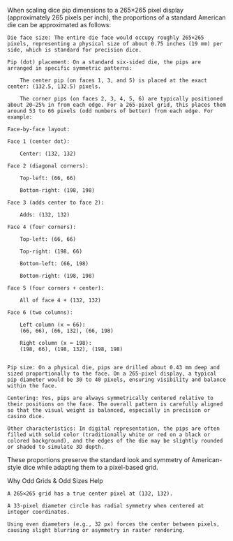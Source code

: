 When scaling dice pip dimensions to a 265×265 pixel display (approximately 265 pixels per inch), the proportions of a standard American die can be approximated as follows:

    Die face size: The entire die face would occupy roughly 265×265 pixels, representing a physical size of about 0.75 inches (19 mm) per side, which is standard for precision dice.

    Pip (dot) placement: On a standard six-sided die, the pips are arranged in specific symmetric patterns:

        The center pip (on faces 1, 3, and 5) is placed at the exact center: (132.5, 132.5) pixels.

        The corner pips (on faces 2, 3, 4, 5, 6) are typically positioned about 20–25% in from each edge. For a 265-pixel grid, this places them around 53 to 66 pixels (odd numbers of better) from each edge. For example: 

    Face-by-face layout:

    Face 1 (center dot):

        Center: (132, 132)

    Face 2 (diagonal corners):

        Top-left: (66, 66)

        Bottom-right: (198, 198)

    Face 3 (adds center to face 2):

        Adds: (132, 132)

    Face 4 (four corners):

        Top-left: (66, 66)

        Top-right: (198, 66)

        Bottom-left: (66, 198)

        Bottom-right: (198, 198)

    Face 5 (four corners + center):

        All of face 4 + (132, 132)

    Face 6 (two columns):

        Left column (x ≈ 66):
        (66, 66), (66, 132), (66, 198)

        Right column (x ≈ 198):
        (198, 66), (198, 132), (198, 198)


    Pip size: On a physical die, pips are drilled about 0.43 mm deep and sized proportionally to the face. On a 265-pixel display, a typical pip diameter would be 30 to 40 pixels, ensuring visibility and balance within the face.

    Centering: Yes, pips are always symmetrically centered relative to their positions on the face. The overall pattern is carefully aligned so that the visual weight is balanced, especially in precision or casino dice.

    Other characteristics: In digital representation, the pips are often filled with solid color (traditionally white or red on a black or colored background), and the edges of the die may be slightly rounded or shaded to simulate 3D depth.

These proportions preserve the standard look and symmetry of American-style dice while adapting them to a pixel-based grid.


Why Odd Grids & Odd Sizes Help

    A 265×265 grid has a true center pixel at (132, 132).

    A 33-pixel diameter circle has radial symmetry when centered at integer coordinates.

    Using even diameters (e.g., 32 px) forces the center between pixels, causing slight blurring or asymmetry in raster rendering.

